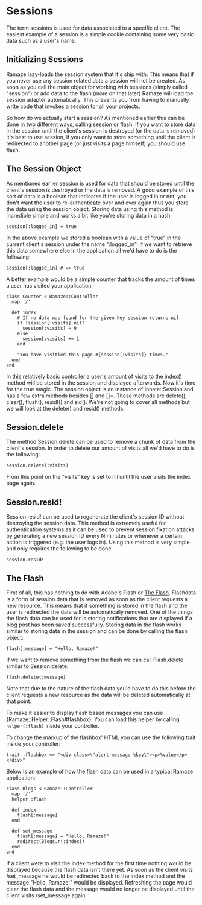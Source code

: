 # Sessions

The term sessions is used for data associated to a specific client. The easiest
example of a session is a simple cookie containing some very basic data such as
a user's name.

## Initializing Sessions

Ramaze lazy-loads the session system that it's ship with. This means that if you
never use any session related data a session will not be created. As soon as you
call the main object for working with sessions (simply called "session") or add
data to the flash (more on that later) Ramaze will load the session adapter
automatically. This prevents you from having to manually write code that invokes
a session for all your projects.

So how do we actually start a session? As mentioned earlier this can be done in
two different ways, calling session or flash. If you want to store data in the
session until the client's session is destroyed (or the data is removed) it's
best to use session, if you only want to store something until the client is
redirected to another page (or just visits a page himself) you should use flash.

## The Session Object

As mentioned earlier session is used for data that should be stored until the
client's session is destroyed or the data is removed. A good example of this
sort of data is a  boolean that indicates if the user is logged in or not, you
don't want the user to re-authenticate over and over again thus you store the
data using the session object. Storing data using this method is incredible
simple and works a bit like you're storing data in a hash:

    session[:logged_in] = true

In the above example we stored a boolean with a value of "true" in the current
client's session under the name ":logged_in". If we want to retrieve this data
somewhere else in the application all we'd have to do is the following:

    session[:logged_in] # => true

A better example would be a simple counter that tracks the amount of times a
user has visited your application:

    class Counter < Ramaze::Controller
      map '/'

      def index
        # If no data was found for the given key session returns nil
        if !session[:visits].nil?
          session[:visits] = 0
        else
          session[:visits] += 1
        end

        "You have visitied this page #{session[:visits]} times."
      end
    end

In this relatively basic controller a user's amount of visits to the index()
method will be stored in the session and displayed afterwards. Now it's time
for the true magic. The session object is an instance of Innate::Session and
has a few extra methods besides [] and []=. These methods are delete(), clear(),
flush(), resid!() and sid(). We're not going to cover all methods but we will
look at the delete() and resid() methods.

## Session.delete

The method Session.delete can be used to remove a chunk of data from the
client's session. In order to delete our amount of visits all we'd have to do
is the following:

    session.delete(:visits)

From this point on the "visits" key is set to nil until the user visits the
index page again.

## Session.resid!

Session.resid! can be used to regenerate the client's session ID without
destroying the session data. This method is extremely useful for authentication
systems as it can be used to prevent session fixation attacks by generating a
new session ID every N minutes or whenever a certain action is triggered (e.g.
the user logs in). Using this method is very simple and only requires the
following to be done:

    session.resid!

## The Flash

First of all, this has nothing to do with Adobe's Flash or
[The Flash][the flash]. Flashdata is a form of session data that is removed as
soon as the client requests a new resource. This means that if something is
stored in the flash and the user is redirected the data will be automatically
removed. One of the things the flash data can be used for is storing
notifications that are displayed if a blog post has been saved successfully.
Storing data in the flash works similar to storing data in the session and can
be done by calling the flash object:

    flash[:message] = "Hello, Ramaze!"

If we want to remove something from the flash we can call Flash.delete similar
to Session.delete:

    flash.delete(:message)

Note that due to the nature of the flash data you'd have to do this before the
client requests a new resource as the data will be deleted automatically at
that point.

To make it easier to display flash based messages you can use
{Ramaze::Helper::Flash#flashbox}. You can load this helper by calling
``helper(:flash)`` inside your controller.

To change the markup of the flashbox' HTML you can use the following trait
inside your controller:

    trait :flashbox => "<div class=\"alert-message %key\"><p>%value</p></div>"

Below is an example of how the flash data can be used in a typical Ramaze
application:

    class Blogs < Ramaze::Controller
      map '/'
      helper :flash

      def index
        flash[:message]
      end

      def set_message
        flash[:message] = "Hello, Ramaze!"
        redirect(Blogs.r(:index))
      end
    end

If a client were to visit the index method for the first time nothing would be
displayed because the flash data isn't there yet. As soon as the client visits
/set_message he would be redirected back to the index method and the message
"Hello, Ramaze!" would be displayed. Refreshing the page would clear the flash
data and the message would no longer be displayed until the client visits
/set\_message again.

[the flash]: http://en.wikipedia.org/wiki/The_Flash_(comic_book)
